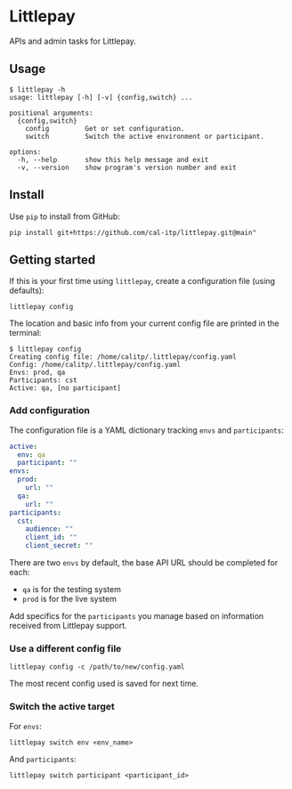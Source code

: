 # Littlepay

APIs and admin tasks for Littlepay.

## Usage

```console
$ littlepay -h
usage: littlepay [-h] [-v] {config,switch} ...

positional arguments:
  {config,switch}
    config         Get or set configuration.
    switch         Switch the active environment or participant.

options:
  -h, --help       show this help message and exit
  -v, --version    show program's version number and exit
```

## Install

Use `pip` to install from GitHub:

```console
pip install git+https://github.com/cal-itp/littlepay.git@main"
```

## Getting started

If this is your first time using `littlepay`, create a configuration file (using defaults):

```console
littlepay config
```

The location and basic info from your current config file are printed in the terminal:

```
$ littlepay config
Creating config file: /home/calitp/.littlepay/config.yaml
Config: /home/calitp/.littlepay/config.yaml
Envs: prod, qa
Participants: cst
Active: qa, [no participant]
```

### Add configuration

The configuration file is a YAML dictionary tracking `envs` and `participants`:

```yml
active:
  env: qa
  participant: ""
envs:
  prod:
    url: ""
  qa:
    url: ""
participants:
  cst:
    audience: ""
    client_id: ""
    client_secret: ""
```

There are two `envs` by default, the base API URL should be completed for each:

- `qa` is for the testing system
- `prod` is for the live system

Add specifics for the `participants` you manage based on information received from Littlepay support.

### Use a different config file

```console
littlepay config -c /path/to/new/config.yaml
```

The most recent config used is saved for next time.

### Switch the active target

For `envs`:

```console
littlepay switch env <env_name>
```

And `participants`:

```console
littlepay switch participant <participant_id>
```
